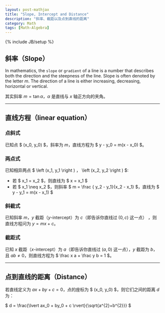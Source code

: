 ```yaml
---
layout: post-mathjax
title: "Slope, Intercept and Distance"
description: "斜率、截距以及点到直线的距离"
category: Math
tags: [Math-Algebra]
---
```

{% include JB/setup %}

## 斜率（Slope）

In mathematics, the `slope` or `gradient` of a line is a number that describes both the direction and the steepness of the line. Slope is often denoted by the letter $m$. The direction of a line is either increasing, decreasing, horizontal or vertical.  

其实斜率 $m = \tan \alpha$，$\alpha$ 是直线与 $x$ 轴正方向的夹角。

-----

## 直线方程（linear equation）

### 点斜式

已知点 $ (x_0, y_0) $，斜率为 $m$，直线方程为 $ y - y_0 = m(x - x_0) $。

### 两点式

已知相异两点 $ \left (x_1, y_1 \right ) $，$ \left (x_2, y_2 \right ) $: 
	
* 若 $ x_1 = x_2 $，则直线为 $ x = x_1 $
* 若 $ x_1 \neq x_2 $，则斜率 $ m = \frac { y_2 - y_1}{x_2 - x_1} $，直线为 $ y - y_1 = m(x - x_1) $
	
### 斜截式

已知斜率 $m$，$y$ 截距（$y$-intercept）为 $c$（即告诉你直线过 $(0, c)$ 这一点） ，则直线方程问为 $y = mx + c$。 

### 截距式

已知 $x$ 截距（$x$-intercept）为 $a$（即告诉你直线过 $(a, 0)$ 这一点），$y$ 截距为 $b$，且 $ab \neq 0$，则直线方程为 $ \frac x a + \frac y b = 1 $。

-----

## 点到直线的距离（Distance）

若直线定义为 $ax + by + c = 0$，点的座标为 $ (x_0, y_0) $，则它们之间的距离 $d$ 为：

$ d = \frac{\lvert ax_0 + by_0 + c \rvert}{\sqrt{a^{2}+b^{2}}} $